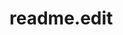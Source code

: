 # readme.edit
<!DOCTYPE html>
<html>
  <head>
    <link rel="" type="" href="">
    <title></title>
  </head>
  <body>
    
